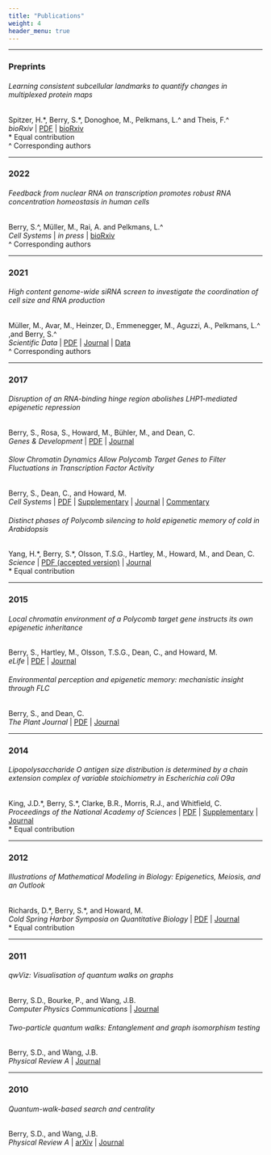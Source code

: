 ```yaml
---
title: "Publications"
weight: 4
header_menu: true
---
```


---

### Preprints

###### Learning consistent subcellular landmarks to quantify changes in multiplexed protein maps
Spitzer, H.\*, Berry, S.\*, Donoghoe, M., Pelkmans, L.^ and Theis, F.^  
*bioRxiv* 
| [PDF](https://www.biorxiv.org/content/10.1101/2022.05.07.490900v1.full.pdf)
| [bioRxiv](https://www.biorxiv.org/content/10.1101/2022.05.07.490900)  
\* Equal contribution  
^ Corresponding authors

---

### 2022

###### Feedback from nuclear RNA on transcription promotes robust RNA concentration homeostasis in human cells
Berry, S.^, Müller, M., Rai, A. and Pelkmans, L.^  
*Cell Systems* 
| *in press*
| [bioRxiv](https://doi.org/10.1101/2021.05.17.444432)  
^ Corresponding authors

---

### 2021

###### High content genome-wide siRNA screen to investigate the coordination of cell size and RNA production
Müller, M., Avar, M., Heinzer, D., Emmenegger, M., Aguzzi, A., Pelkmans, L.^ ,and Berry, S.^  
*Scientific Data*
| [PDF](papers/mueller_et_al_sci_data_2021.pdf)
| [Journal](http://dx.doi.org/10.1038/s41597-021-00944-5)
| [Data](https://doi.org/10.17867/10000157)  
^ Corresponding authors

---

### 2017

###### Disruption of an RNA-binding hinge region abolishes LHP1-mediated epigenetic repression
Berry, S., Rosa, S., Howard, M., Bühler, M., and Dean, C.  
*Genes & Development*
| [PDF](papers/berry_et_al_genes_dev_2017.pdf)
| [Journal](http://dx.doi.org/10.1101/gad.305227.117)

###### Slow Chromatin Dynamics Allow Polycomb Target Genes to Filter Fluctuations in Transcription Factor Activity
Berry, S., Dean, C., and Howard, M.  
*Cell Systems*
| [PDF](papers/berry_et_al_cell_systems_2017.pdf)
| [Supplementary](papers/berry_et_al_cell_systems_2017_supplementary.pdf)
| [Journal](http://dx.doi.org/10.1016/j.cels.2017.02.013)
| [Commentary](https://doi.org/10.1016/j.cels.2017.04.005)

###### Distinct phases of Polycomb silencing to hold epigenetic memory of cold in Arabidopsis
Yang, H.\*, Berry, S.\*, Olsson, T.S.G., Hartley, M., Howard, M., and Dean, C.  
*Science*
| [PDF (accepted version)](papers/yang_et_al_science_2017.pdf)
| [Journal](http://dx.doi.org/10.1126/science.aan1121)  
\* Equal contribution

---

### 2015

###### Local chromatin environment of a Polycomb target gene instructs its own epigenetic inheritance
Berry, S., Hartley, M., Olsson, T.S.G., Dean, C., and Howard, M.  
*eLife*
| [PDF](papers/berry_et_al_elife_2015.pdf)
| [Journal](http://dx.doi.org/10.7554/elife.07205)

###### Environmental perception and epigenetic memory: mechanistic insight through *FLC*
Berry, S., and Dean, C.  
*The Plant Journal*
| [PDF](papers/berry_and_dean_plant_journal_2015.pdf)
| [Journal](http://dx.doi.org/10.1111/tpj.12869)

---

### 2014

###### Lipopolysaccharide O antigen size distribution is determined by a chain extension complex of variable stoichiometry in Escherichia coli O9a
King, J.D.\*, Berry, S.\*, Clarke, B.R., Morris, R.J., and Whitfield, C.  
*Proceedings of the National Academy of Sciences*
| [PDF](papers/king_et_al_pnas_2014.pdf)
| [Supplementary](papers/king_et_al_pnas_2014_supplementary.pdf)
| [Journal](http://dx.doi.org/10.1073/pnas.1400814111)  
\* Equal contribution

---

### 2012

###### Illustrations of Mathematical Modeling in Biology: Epigenetics, Meiosis, and an Outlook
Richards, D.\*, Berry, S.\*, and Howard, M.  
*Cold Spring Harbor Symposia on Quantitative Biology*
| [PDF](papers/richards_et_al_cshs_2012.pdf)
| [Journal](http://dx.doi.org/10.1101/sqb.2013.77.015941)  
\* Equal contribution

---

### 2011

###### qwViz: Visualisation of quantum walks on graphs
Berry, S.D., Bourke, P., and Wang, J.B.  
*Computer Physics Communications*
| [Journal](http://dx.doi.org/10.1016/j.cpc.2011.06.002)

###### Two-particle quantum walks: Entanglement and graph isomorphism testing
Berry, S.D., and Wang, J.B.  
*Physical Review A*
| [Journal](http://dx.doi.org/10.1103/physreva.83.042317)
<!--- [PDF](papers/berry_et_al_pra_2011.pdf) --->

---

### 2010

###### Quantum-walk-based search and centrality
Berry, S.D., and Wang, J.B.  
*Physical Review A*
| [arXiv](https://arxiv.org/abs/1010.0764)
| [Journal](http://dx.doi.org/10.1103/physreva.82.042333)
<!--- | [PDF](papers/berry_et_al_pra_2010.pdf) --->

